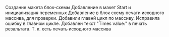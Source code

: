 Создание макета блок-схемы
Добавление в макет Start и инициализация переменных
Добавление в блок схему печати исходного массива, для проверки.
Добавили главнй цикл по массиву.
Исправила ошибку в главном цикле.
Добавлен текст "Times value:" в печать резальтата. Т. к. есть печать исходного массива
